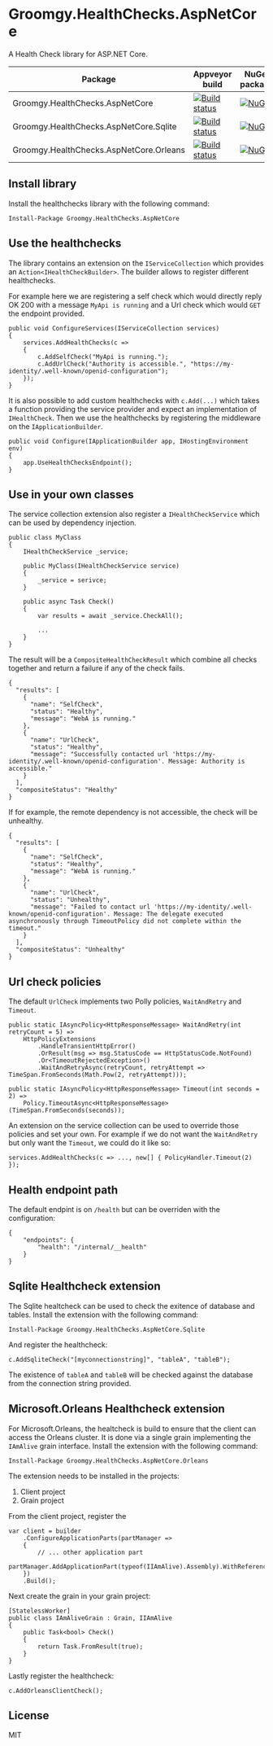 # Groomgy.HealthChecks.AspNetCore

A Health Check library for ASP.NET Core.

| Package | Appveyor build | NuGet package |
|---------|----------------|---------------|
| Groomgy.HealthChecks.AspNetCore         | [![Build status](https://ci.appveyor.com/api/projects/status/eouclq5a93ix6yp8?svg=true)](https://ci.appveyor.com/project/Kimserey16189/groomgy-healthchecks-aspnetcore) | [![NuGet](https://img.shields.io/nuget/v/Groomgy.HealthChecks.AspNetCore.svg?style=flat&colorB=blue)](http://www.nuget.org/packages/Groomgy.HealthChecks.AspNetCore) |
| Groomgy.HealthChecks.AspNetCore.Sqlite  | [![Build status](https://ci.appveyor.com/api/projects/status/eouclq5a93ix6yp8?svg=true)](https://ci.appveyor.com/project/Kimserey16189/groomgy-healthchecks-aspnetcore) | [![NuGet](https://img.shields.io/nuget/v/Groomgy.HealthChecks.AspNetCore.Sqlite.svg?style=flat&colorB=blue)](http://www.nuget.org/packages/Groomgy.HealthChecks.AspNetCore.Sqlite) |
| Groomgy.HealthChecks.AspNetCore.Orleans | [![Build status](https://ci.appveyor.com/api/projects/status/eouclq5a93ix6yp8?svg=true)](https://ci.appveyor.com/project/Kimserey16189/groomgy-healthchecks-aspnetcore) | [![NuGet](https://img.shields.io/nuget/v/Groomgy.HealthChecks.AspNetCore.Orleans.svg?style=flat&colorB=blue)](http://www.nuget.org/packages/Groomgy.HealthChecks.AspNetCore.Orleans) |


## Install library

Install the healthchecks library with the following command:

```
Install-Package Groomgy.HealthChecks.AspNetCore
```

## Use the healthchecks

The library contains an extension on the `IServiceCollection` which provides an `Action<IHealthCheckBuilder>`. 
The builder allows to register different healthchecks.

For example here we are registering a self check which would directly reply OK 200 with a message `MyApi is running` and a Url check which would `GET` the endpoint provided.

```
public void ConfigureServices(IServiceCollection services)
{
    services.AddHealthChecks(c =>
    {
        c.AddSelfCheck("MyApi is running.");
        c.AddUrlCheck("Authority is accessible.", "https://my-identity/.well-known/openid-configuration");
    });
}
```

It is also possible to add custom healthchecks with `c.Add(...)` which takes a function providing the service provider and expect an implementation of `IHealthCheck`.
Then we use the healthchecks by registering the middleware on the `IApplicationBuilder`.

```      
public void Configure(IApplicationBuilder app, IHostingEnvironment env)
{
    app.UseHealthChecksEndpoint();
}
```

## Use in your own classes

The service collection extension also register a `IHealthCheckService` which can be used by dependency injection.

```
public class MyClass
{
	IHealthCheckService _service;

	public MyClass(IHealthCheckService service)
	{
		_service = serivce;
	}

	public async Task Check()
	{
		var results = await _service.CheckAll();

		...
	}
}
```

The result will be a `CompositeHealthCheckResult` which combine all checks together and return a failure if any of the check fails.

```
{
  "results": [
    {
      "name": "SelfCheck",
      "status": "Healthy",
      "message": "WebA is running."
    },
    {
      "name": "UrlCheck",
      "status": "Healthy",
      "message": "Successfully contacted url 'https://my-identity/.well-known/openid-configuration'. Message: Authority is accessible."
    }
  ],
  "compositeStatus": "Healthy"
}
```

If for example, the remote dependency is not accessible, the check will be unhealthy.

```
{
  "results": [
    {
      "name": "SelfCheck",
      "status": "Healthy",
      "message": "WebA is running."
    },
    {
      "name": "UrlCheck",
      "status": "Unhealthy",
      "message": "Failed to contact url 'https://my-identity/.well-known/openid-configuration'. Message: The delegate executed asynchronously through TimeoutPolicy did not complete within the timeout."
    }
  ],
  "compositeStatus": "Unhealthy"
}
```

## Url check policies

The default `UrlCheck` implements two Polly policies, `WaitAndRetry` and `Timeout`. 

```
public static IAsyncPolicy<HttpResponseMessage> WaitAndRetry(int retryCount = 5) =>
    HttpPolicyExtensions
        .HandleTransientHttpError()
        .OrResult(msg => msg.StatusCode == HttpStatusCode.NotFound)
        .Or<TimeoutRejectedException>()
        .WaitAndRetryAsync(retryCount, retryAttempt => TimeSpan.FromSeconds(Math.Pow(2, retryAttempt)));

public static IAsyncPolicy<HttpResponseMessage> Timeout(int seconds = 2) =>
    Policy.TimeoutAsync<HttpResponseMessage>(TimeSpan.FromSeconds(seconds));
```

An extension on the service collection can be used to override those policies and set your own. For example if we do not want the `WaitAndRetry` but only want the `Timeout`, we could do it like so:

```
services.AddHealthChecks(c => ..., new[] { PolicyHandler.Timeout(2) });
```

## Health endpoint path

The default endpint is on `/health` but can be overriden with the configuration:

```
{
	"endpoints": {
		"health": "/internal/__health"
	}
}
```

## Sqlite Healthcheck extension

The Sqlite healtcheck can be used to check the exitence of database and tables.
Install the extension with the following command:

```
Install-Package Groomgy.HealthChecks.AspNetCore.Sqlite
```

And register the healthcheck:

```
c.AddSqliteCheck("[myconnectionstring]", "tableA", "tableB");
```

The existence of `tableA` and `tableB` will be checked against the database from the connection string provided.

## Microsoft.Orleans Healthcheck extension

For Microsoft.Orleans, the healtcheck is build to ensure that the client can access the Orleans cluster. It is done via a single grain implementing the `IAmAlive` grain interface.
Install the extension with the following command:

```
Install-Package Groomgy.HealthChecks.AspNetCore.Orleans
```

The extension needs to be installed in the projects:

 1. Client project
 2. Grain project

From the client project, register the 

```
var client = builder
    .ConfigureApplicationParts(partManager =>
    {
		// ... other application part
        partManager.AddApplicationPart(typeof(IIAmAlive).Assembly).WithReferences();
    })
    .Build();
```

Next create the grain in your grain project:

```
[StatelessWorker]
public class IAmAliveGrain : Grain, IIAmAlive
{
    public Task<bool> Check()
    {
        return Task.FromResult(true);
    }
}
```

Lastly register the healthcheck:

```
c.AddOrleansClientCheck();
```

## License

MIT